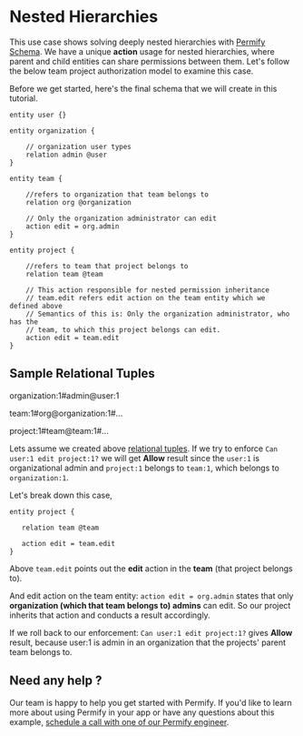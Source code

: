 
# Nested Hierarchies 

This use case shows solving deeply nested hierarchies with [Permify Schema]. We have a unique **action** usage for nested hierarchies, where parent and child entities can share permissions between them. Let's follow the below team project authorization model to examine this case.

[Permify Schema]: ../getting-started/modeling

Before we get started, here's the final schema that we will create in this tutorial.

```perm
entity user {}

entity organization {

    // organization user types
    relation admin @user
}

entity team {
    
    //refers to organization that team belongs to 
    relation org @organization

    // Only the organization administrator can edit
    action edit = org.admin
}

entity project {

    //refers to team that project belongs to 
    relation team @team

    // This action responsible for nested permission inheritance
    // team.edit refers edit action on the team entity which we defined above 
    // Semantics of this is: Only the organization administrator, who has the 
    // team, to which this project belongs can edit.
    action edit = team.edit
}
```

## Sample Relational Tuples 

organization:1#admin@user:1

team:1#org@organization:1#...

project:1#team@team:1#...

Lets assume we created above [relational tuples]. If we try to enforce `Can user:1 edit project:1?` we will get **Allow** result since the `user:1` is organizational admin and `project:1` belongs to `team:1`, which belongs to `organization:1`.

[relational tuples]: ../getting-started/sync-data.md

Let's break down this case,

```perm
entity project {

   relation team @team

   action edit = team.edit
}
```

Above `team.edit` points out the **edit** action in the **team** (that project belongs to). 

And edit action on the team entity: `action edit = org.admin` states that only **organization (which that team belongs to) admins** can edit. So our project inherits that action and conducts a result accordingly.

If we roll back to our enforcement: `Can user:1 edit project:1?` gives **Allow** result, because user:1 is admin in an organization that the projects' parent team belongs to.

## Need any help ?

Our team is happy to help you get started with Permify. If you'd like to learn more about using Permify in your app or have any questions about this example, [schedule a call with one of our Permify engineer](https://meetings-eu1.hubspot.com/ege-aytin/call-with-an-expert).

